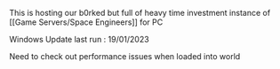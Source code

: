 This is hosting our b0rked but full of heavy time investment instance of [[Game Servers/Space Engineers]] for PC

Windows Update last run : 19/01/2023

Need to check out performance issues when loaded into world